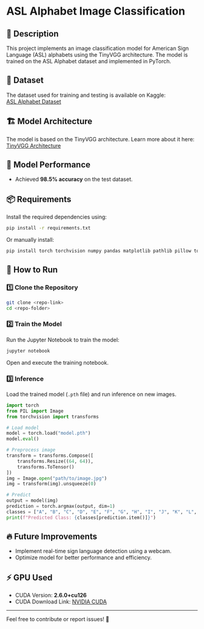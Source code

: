 # ASL Alphabet Image Classification

## 📌 Description

This project implements an image classification model for American Sign Language (ASL) alphabets using the TinyVGG architecture. The model is trained on the ASL Alphabet dataset and implemented in PyTorch.

## 📂 Dataset

The dataset used for training and testing is available on Kaggle:\
[ASL Alphabet Dataset](https://www.kaggle.com/datasets/grassknoted/asl-alphabet)

## 🏗️ Model Architecture

The model is based on the TinyVGG architecture. Learn more about it here:\
[TinyVGG Architecture](https://poloclub.github.io/cnn-explainer/)

## 🎯 Model Performance

- Achieved **98.5% accuracy** on the test dataset.

## 📦 Requirements

Install the required dependencies using:

```bash
pip install -r requirements.txt
```

Or manually install:

```bash
pip install torch torchvision numpy pandas matplotlib pathlib pillow torchinfo tqdm
```

## 🚀 How to Run

### 1️⃣ Clone the Repository

```bash
git clone <repo-link>
cd <repo-folder>
```

### 2️⃣ Train the Model

Run the Jupyter Notebook to train the model:

```bash
jupyter notebook
```

Open and execute the training notebook.

### 3️⃣ Inference

Load the trained model (`.pth` file) and run inference on new images.

```python
import torch
from PIL import Image
from torchvision import transforms

# Load model
model = torch.load("model.pth")
model.eval()

# Preprocess image
transform = transforms.Compose([
    transforms.Resize((64, 64)),
    transforms.ToTensor()
])
img = Image.open("path/to/image.jpg")
img = transform(img).unsqueeze(0)

# Predict
output = model(img)
prediction = torch.argmax(output, dim=1)
classes = ["A", "B", "C", "D", "E", "F", "G", "H", "I", "J", "K", "L", "M", "N", "O", "P", "Q", "R", "S", "T", "U", "V", "W", "X", "Y", "Z", "nothing", "space"]
print(f"Predicted Class: {classes[prediction.item()]}")
```

## 🔥 Future Improvements

- Implement real-time sign language detection using a webcam.
- Optimize model for better performance and efficiency.

## ⚡ GPU Used

- CUDA Version: **2.6.0+cu126**
- CUDA Download Link: [NVIDIA CUDA](https://developer.nvidia.com/cuda-downloads)

---

Feel free to contribute or report issues! 🚀

